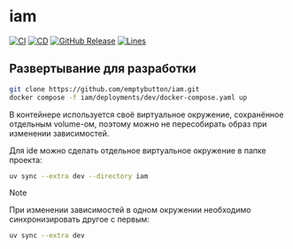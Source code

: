 # iam
[![CI](https://github.com/pizza-something/iam/actions/workflows/ci.yml/badge.svg)](https://github.com/pizza-something/iam/actions?query=workflow%3ACI)
[![CD](https://github.com/pizza-something/iam/actions/workflows/cd.yml/badge.svg)](https://github.com/pizza-something/iam/actions/workflows/cd.yaml)
[![GitHub Release](https://img.shields.io/github/v/release/pizza-something/iam?style=flat&logo=github&labelColor=%23282e33&color=%237c73ff)](https://github.com/pizza-something/iam/releases)
[![Lines](https://img.shields.io/endpoint?url=https%3A%2F%2Fghloc.vercel.app%2Fapi%pizza-something%iam%2Fbadge%3Ffilter%3D.py&logo=python&label=lines&color=blue)](https://github.com/search?q=repo%3Aemptybutton%2effect+language%3APython+&type=code)

## Развертывание для разработки
```bash
git clone https://github.com/emptybutton/iam.git
docker compose -f iam/deployments/dev/docker-compose.yaml up
```

В контейнере используется своё виртуальное окружение, сохранённое отдельным volume-ом, поэтому можно не пересобирать образ при изменении зависимостей.

Для ide можно сделать отдельное виртуальное окружение в папке проекта:
```bash
uv sync --extra dev --directory iam
```

> [!NOTE]
> При изменении зависимостей в одном окружении необходимо синхронизировать другое с первым:
> ```bash
> uv sync --extra dev
> ```
